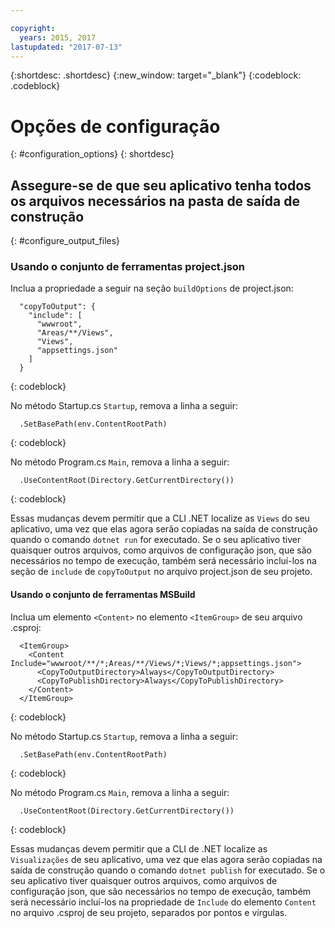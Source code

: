 ```yaml
---

copyright:
  years: 2015, 2017
lastupdated: "2017-07-13"
---
```


{:shortdesc: .shortdesc}
{:new_window: target="_blank"}
{:codeblock: .codeblock}


# Opções de configuração
{: #configuration_options}
{: shortdesc}

## Assegure-se de que seu aplicativo tenha todos os arquivos necessários na pasta de saída de construção
{: #configure_output_files}

### Usando o conjunto de ferramentas project.json

Inclua a propriedade a seguir na seção `buildOptions` de project.json:
```
  "copyToOutput": {
    "include": [
      "wwwroot",
      "Areas/**/Views",
      "Views",
      "appsettings.json"
    ]
  }
```
{: codeblock}

No método Startup.cs `Startup`, remova a linha a seguir:
```
  .SetBasePath(env.ContentRootPath)
```
{: codeblock}

No método Program.cs `Main`, remova a linha a seguir:
```
  .UseContentRoot(Directory.GetCurrentDirectory())
```
{: codeblock}

Essas mudanças devem permitir que a CLI .NET localize as `Views`
do seu aplicativo, uma vez que elas agora serão copiadas na saída de construção quando o
comando `dotnet run` for executado.  Se o seu aplicativo tiver quaisquer outros arquivos, como arquivos de configuração json, que são necessários no tempo de execução, também será necessário incluí-los na seção de `include` de `copyToOutput` no arquivo project.json de seu projeto.

#### Usando o conjunto de ferramentas MSBuild

Inclua um elemento `<Content>` no elemento `<ItemGroup>` de seu arquivo .csproj:
```
  <ItemGroup>
    <Content Include="wwwroot/**/*;Areas/**/Views/*;Views/*;appsettings.json">
      <CopyToOutputDirectory>Always</CopyToOutputDirectory>
      <CopyToPublishDirectory>Always</CopyToPublishDirectory>
    </Content>
  </ItemGroup>
```
{: codeblock}

No método Startup.cs `Startup`, remova a linha a seguir:
```
  .SetBasePath(env.ContentRootPath)
```
{: codeblock}

No método Program.cs `Main`, remova a linha a seguir:
```
  .UseContentRoot(Directory.GetCurrentDirectory())
```
{: codeblock}

Essas mudanças devem permitir que a CLI de .NET localize as `Visualizações` de seu aplicativo, uma vez que elas agora serão copiadas na saída de construção quando o comando `dotnet publish` for executado.  Se o seu aplicativo tiver quaisquer outros arquivos, como arquivos de configuração json, que são necessários no tempo de execução, também será necessário incluí-los na propriedade de `Include` do elemento `Content` no arquivo .csproj de seu projeto, separados por pontos e vírgulas.
